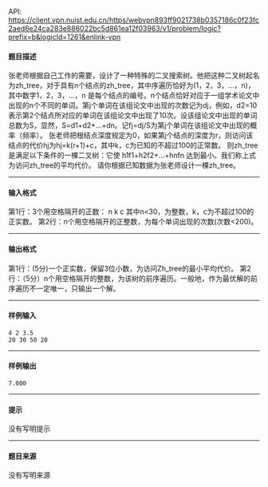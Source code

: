 API: https://client.vpn.nuist.edu.cn/https/webvpn893ff9021738b0357186c0f23fc2aed6e24ca283e886022bc5d861ea12f03963/v1/problem/logic?prefix=b&logicId=1261&enlink-vpn

#### 题目描述

张老师根据自己工作的需要，设计了一种特殊的二叉搜索树。他把这种二叉树起名为zh\_tree，对于具有n个结点的zh\_tree，其中序遍历恰好为(1，2，3，…，n)，其中数字1，2，3，…，n 是每个结点的编号。n个结点恰好对应于一组学术论文中出现的n个不同的单词。第j个单词在该组论文中出现的次数记为dj，例如，d2=10表示第2个结点所对应的单词在该组论文中出现了10次。设该组论文中出现的单词总数为S，显然，S=d1+d2+…+dn。记fj=dj/S为第j个单词在该组论文中出现的概率（频率）。 张老师把根结点深度规定为0，如果第j个结点的深度为r，则访问该结点的代价hj为hj=k(r+1)+c，其中k，c为已知的不超过100的正常数。 则zh\_tree是满足以下条件的一棵二叉树：它使 h1f1+h2f2+…+hnfn 达到最小。我们称上式为访问zh\_tree的平均代价。 请你根据已知数据为张老师设计一棵zh\_tree。

---

#### 输入格式

第1行：3个用空格隔开的正数： n k c 其中n<30，为整数，k，c为不超过100的正实数。 第2行：n个用空格隔开的正整数，为每个单词出现的次数(次数<200)。

---

#### 输出格式

第1行：(5分)一个正实数，保留3位小数，为访问Zh\_tree的最小平均代价。 第2行：（5分）n个用空格隔开的整数，为该树的前序遍历。一般地，作为最优解的前序遍历不一定唯一，只输出一个解。

---

#### 样例输入
```
4 2 3.5
20 30 50 20

```

---

#### 样例输出
```
7.000

```

---

#### 提示

没有写明提示

---

#### 题目来源

没有写明来源